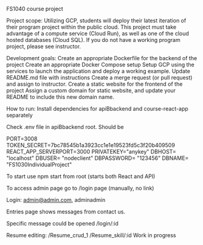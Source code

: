 FS1040 course project

Project scope:
Utilizing GCP, students will deploy their latest iteration of their program project within the public cloud. This project must take advantage of a compute service (Cloud Run), as well as one of the cloud hosted databases (Cloud SQL). If you do not have a working program project, please see instructor.

Development goals:
Create an appropriate Dockerfile for the backend of the project
Create an appropriate Docker Compose setup 
Setup GCP using the services to launch the application and deploy a working example.
Update README.md file with instructions 
Create a merge request (or pull request) and assign to instructor.
Create a static website for the frontend of the project
Assign a custom domain for static website, and update your README to include this new domain name.

How to run:
Install dependencies for apiBbackend and course-react-app separately



Check .env file in apiBbackend root.
Should be 

PORT=3008
TOKEN_SECRET=7bc78545b1a3923cc1e1e19523fd5c3f20b409509
REACT_APP_SERVERPORT=3000
PRIVATEKEY="anykey"
DBHOST= "localhost"
DBUSER= "nodeclient"
DBPASSWORD= "123456"
DBNAME= "FS1030IndividualProject"

To start use npm start from root (starts both React and API)

To access admin page go to /login page (manually, no link)

Login: admin@admin.com, adminadmin

Entries page shows messages from contact us. 

Specific message could be opened /login/:id

Resume editing:
/Resume_crud_1
/Resume_skill/:id
Work in progress


